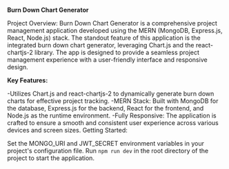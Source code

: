 **Burn Down Chart Generator**

Project Overview: Burn Down Chart Generator is a comprehensive project management application developed using the MERN (MongoDB, Express.js, React, Node.js) stack. The standout feature of this application is the integrated burn down chart generator, leveraging Chart.js and the react-chartjs-2 library. The app is designed to provide a seamless project management experience with a user-friendly interface and responsive design.

**Key Features:**


-Utilizes Chart.js and react-chartjs-2 to dynamically generate burn down charts for effective project tracking. 
-MERN Stack: Built with MongoDB for the database, Express.js for the backend, React for the frontend, and Node.js as the runtime environment. 
-Fully Responsive: The application is crafted to ensure a smooth and consistent user experience across various devices and screen sizes. Getting Started:

Set the MONGO_URI and JWT_SECRET environment variables in your project's configuration file. 
Run ```npm run dev``` in the root directory of the project to start the application.
